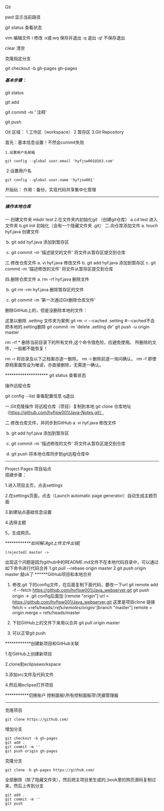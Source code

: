 Git

pwd 显示当前路径  

git status 查看状态  

vim 编辑文件 i 修改  :x或:wq 保存并退出    :q 退出      :q! 不保存退出  

clear  清空

克隆指定分支

git checkout -b gh-pages gh-pages

##### 基本步骤：

git status  

git add  

git commit -m ' 注释'  

git push

Git 区域：
	1.工作区（workspace）
	2.暂存区
	3.Git Repository

首先：基本信息设置！不然会commit失败

 	1.设置用户名邮箱

```
git config --global user.email 'hyfjsw001@163.com'
```


​	2.设置用户名

```
git config --global user.name 'hyfjsw001'   
```

开始玩：
作用：备份，实现代码共享集中化管理

*********************
##### 操作本地仓库

一.创建文件夹
mkdir test
2.在文件夹内初始化git （创建git仓库）
	a.cd test  进入文件夹
	b.git init  初始化（会有一个隐藏文件夹 .git）
二.向仓库添加文件
	a.	touch hyf.java   创建文件

​	b.	git add hyf.java 添加到暂存区

​	c.	git commit -m '描述提交的文件' 将文件从暂存区提交到仓库

三.修改仓库文件
	a.	vi hyf.java   修改文件
	b.	git add hyf.java 添加到暂存区
	c.	git commit -m '描述修改的文件' 将文件从暂存区提交到仓库

四.删除仓库文件
	a.	rm -rf hyf.java   删除文件

​	b.	git rm -rm hyf.java 删除暂存区的文件

​	c.	git commit -m ‘第一次通过Git删除仓库文件’



删除GitHub上的，但是没删除本地的文件：

这里以删除 .setting 文件夹为案例
git rm -r --cached  .setting    #--cached不会把本地的.setting删除
git commit -m 'delete .setting dir'
git push -u origin master

rm -rf * 	删除当前目录下的所有文件,这个命令很危险，应避免使用。
					所删除的文件，一般都不能恢复！

rm -r    将目录及以下之档案亦逐一删除。
rm -i    删除前逐一询问确认。
rm -f    即使原档案属性设为唯读，亦直接删除，无需逐一确认。

********************  git status 查看状态

操作远程仓库

 git  config --list 查看配置信息 q退出

一.Git克隆操作     将远程仓库（项目）复制到本地
	git clone 仓库地址（https://github.com/hyfjsw001/Java-Notes.git）  

二.修改仓库文件，并同步到GitHub
	a.	vi hyf.java    修改文件  

​	b.	git add hyf.java  添加到暂存区  

​	c.	git commit -m '描述修改的文件'   将文件从暂存区提交到仓库  

​	d.	git push   将本地仓库同步到git远程仓库中

--------------------------
Project Pages 项目站点   
 搭建步骤：  

 1.进入项目主页，点击settings  

2.在settings页面，点击（Launch automatic page generator）自动生成主题页面  

3.新建站点基础信息设置  

4.选择主题    

5，生成网页。

*************如何解决git上传文件出错[*

```
[rejected] master ->
```


出现这个问题是因为github中的README.md文件不在本地代码目录中，可以通过如下命令进行代码合并
1.git pull --rebase origin master
2.git push origin master
就ok了
******GitHub项目和本地合并

1. 修改.git 下的config文件，在后面复制下面代码，要改一下url
    git remote add -f --fetch  https://github.com/hyfjsw001/Java_webserver.git
    git push origin
   →  .git config后面加
   [remote "origin"]
   	url = https://github.com/hyfjsw001/Java_webserver.git  这里是项目clone 链接
   	fetch = +refs/heads/*:refs/remotes/origin/*
   [branch "master"]
   	remote = origin
   	merge = refs/heads/master

2. 下拉GitHub上的文件下来用以合并
   git pull origin master
3. 可以正常git push

************创建新项目和GitHub关联  

1.在GitHub上创建新项目

2.clone到eclipseworkspace

3.添加src文件及代码文件 

4.然后用eclipse打开项目

***********切换账户
控制面板\所有控制面板项\凭据管理器

********

克隆项目

```
git clone https://github.com/
```

增加分支

```
git checkout -b gh-pages
git add .
git commit -m ''
git push origin gh-pages
```

克隆分支

```
git clone -b gh-pages https://github.com/
```

全部删除（除了隐藏文件夹），然后把主项目里生成的_book里的网页源码复制过来，然后上传到分支

```
git add .
git commit -m ''
git push
```

